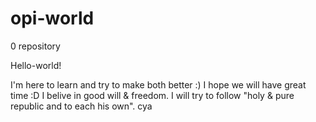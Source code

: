 # opi-world
0 repository

Hello-world!

I'm here to learn and try to make both better :) I hope we will have great time :D
I belive in good will & freedom. 
I will try to follow "holy & pure republic and to each his own".
cya
